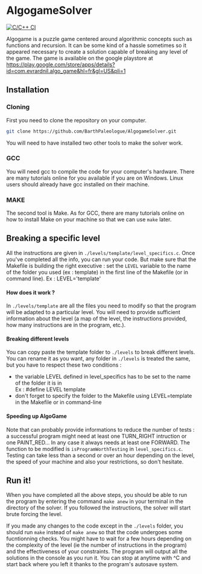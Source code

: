 # AlgogameSolver

[![C/C++ CI](https://github.com/BarthPaleologue/AlgogameSolver/actions/workflows/c-cpp.yml/badge.svg)](https://github.com/BarthPaleologue/AlgogameSolver/actions/workflows/c-cpp.yml)

Algogame is a puzzle game centered around algorithmic concepts such as functions and recursion. It can be some kind of a hassle sometimes so it appeared necessary to create a solution capable of breaking any level of the game. The game is available on the google playstore at <a href="https://play.google.com/store/apps/details?id=com.evrardnil.algo_game&hl=fr&gl=US&pli=1">https://play.google.com/store/apps/details?id=com.evrardnil.algo_game&hl=fr&gl=US&pli=1</a>

## Installation

### Cloning

First you need to clone the repository on your computer.

```sh
git clone https://github.com/BarthPaleologue/AlgogameSolver.git
```

You will need to have installed two other tools to make the solver work.

### GCC

You will need gcc to compile the code for your computer's hardware. There are many tutorials online for you available if you are on Windows. Linux users should already have gcc installed on their machine.
### MAKE

The second tool is Make. As for GCC, there are many tutorials online on how to install Make on your machine so that we can use `make` later.

## Breaking a specific level

All the instructions are given in `./levels/template/level_specifics.c`.
Once you've completed all the info, you can run your code. But make sure that the Makefile is building the right executive : set the `LEVEL` variable to the name of the folder you used (ex : template) in the first line of the Makefile (or in command line).
Ex : LEVEL='template'

#### How does it work ?
In `./levels/template` are all the files you need to modify so that the program will be adapted to a particular level. You will need to provide sufficient information about the level (a map of the level, the instructions provided, how many instructions are in the program, etc.). 

#### Breaking different levels
You can copy paste the template folder to `./levels` to break different levels. You can rename it as you want, any folder in `./levels` is treated the same, but you have to respect these two conditions :
- the variable LEVEL defined in level_specifics has to be set to the name of the folder it is in <br> Ex : #define LEVEL template
- don't forget to specify the folder to the Makefile using LEVEL=template in the Makefile or in command-line



#### Speeding up AlgoGame
Note that can probably provide informations to reduce the number of tests : a successful program might need at least one TURN_RIGHT intruction or one PAINT_RED... In any case it always needs at least one FORWARD. The function to be modified is `isProgramWorthTesting` in `level_specifics.c`. Testing can take less than a second or over an hour depending on the level, the speed of your machine and also your restrictions, so don't hesitate.


## Run it!

When you have completed all the above steps, you should be able to run the program by entering the command `make anew` in your terminal in the directory of the solver. If you followed the instructions, the solver will start brute forcing the level. 

If you made any changes to the code except in the `./levels` folder, you should run `make` instead of `make anew` so that the code undergoes some fucntionning checks.
You might have to wait for a few hours depending on the complexity of the level (ie the number of instructions in the program) and the effectiveness of your constraints.
The program will output all the solutions in the console as you run it.
You can stop at anytime with ^C and start back where you left it thanks to the program's autosave system.
